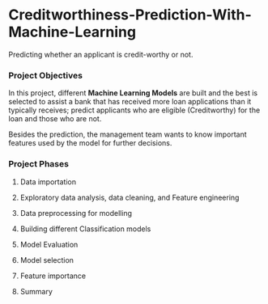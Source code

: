 # Creditworthiness-Prediction-With-Machine-Learning
Predicting whether an applicant is credit-worthy or not.
### Project Objectives
In this project, different **Machine Learning Models** are built and the best is selected to assist a bank that has received more loan applications
than it typically receives; predict applicants who are eligible (Creditworthy) for the loan and those who are not.

Besides the prediction, the management team wants to know important features used  by the model for further decisions.

### Project Phases
1. Data importation

2. Exploratory data analysis, data cleaning, and Feature engineering

3. Data preprocessing for modelling

4. Building different Classification models
5. Model Evaluation

6. Model selection

7. Feature importance

8. Summary
